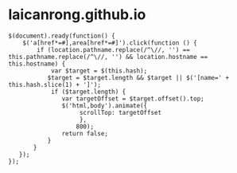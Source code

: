 # laicanrong.github.io
    $(document).ready(function() {
        $('a[href*=#],area[href*=#]').click(function () {
            if (location.pathname.replace(/^\//, '') == this.pathname.replace(/^\//, '') && location.hostname == this.hostname) {
                var $target = $(this.hash);
               $target = $target.length && $target || $('[name=' + this.hash.slice(1) + ']');
                if ($target.length) {
                   var targetOffset = $target.offset().top;
                   $('html,body').animate({
                        scrollTop: targetOffset
                        },
                       800);
                   return false;
               }
           }
       });
    });